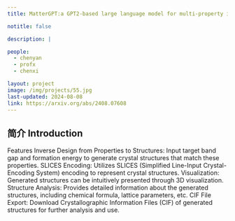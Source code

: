 ```yaml
---
title: MatterGPT:a GPT2-based large language model for multi-property inverse design of crystal structures.

notitle: false

description: |

people:
  - chenyan
  - profx
  - chenxi

layout: project
image: /img/projects/55.jpg
last-updated: 2024-08-08
link: https://arxiv.org/abs/2408.07608
---
```


## 简介 Introduction
Features
Inverse Design from Properties to Structures: Input target band gap and formation energy to generate crystal structures that match these properties.
SLICES Encoding: Utilizes SLICES (Simplified Line-Input Crystal-Encoding System) encoding to represent crystal structures.
Visualization: Generated structures can be intuitively presented through 3D visualization.
Structure Analysis: Provides detailed information about the generated structures, including chemical formula, lattice parameters, etc.
CIF File Export: Download Crystallographic Information Files (CIF) of generated structures for further analysis and use.
